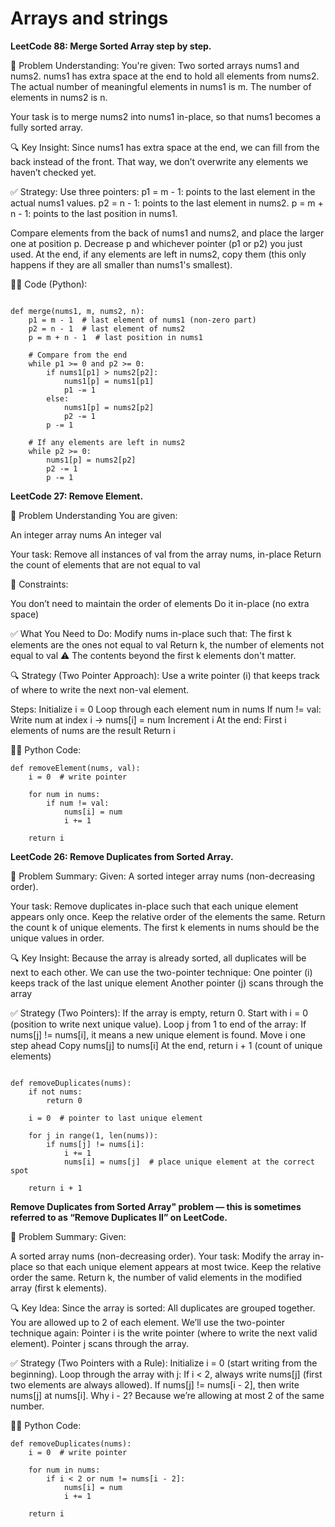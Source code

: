 # Arrays and strings

**LeetCode 88: Merge Sorted Array step by step.**

🧠 Problem Understanding:
You're given:
Two sorted arrays nums1 and nums2.
nums1 has extra space at the end to hold all elements from nums2.
The actual number of meaningful elements in nums1 is m.
The number of elements in nums2 is n.

Your task is to merge nums2 into nums1 in-place, so that nums1 becomes a fully sorted array.

🔍 Key Insight:
Since nums1 has extra space at the end, we can fill from the back instead of the front. That way, we don’t overwrite any elements we haven’t checked yet.

✅ Strategy:
Use three pointers:
p1 = m - 1: points to the last element in the actual nums1 values.
p2 = n - 1: points to the last element in nums2.
p = m + n - 1: points to the last position in nums1.

Compare elements from the back of nums1 and nums2, and place the larger one at position p.
Decrease p and whichever pointer (p1 or p2) you just used.
At the end, if any elements are left in nums2, copy them (this only happens if they are all smaller than nums1's smallest).

🧑‍💻 Code (Python):
```

def merge(nums1, m, nums2, n):
    p1 = m - 1  # last element of nums1 (non-zero part)
    p2 = n - 1  # last element of nums2
    p = m + n - 1  # last position in nums1

    # Compare from the end
    while p1 >= 0 and p2 >= 0:
        if nums1[p1] > nums2[p2]:
            nums1[p] = nums1[p1]
            p1 -= 1
        else:
            nums1[p] = nums2[p2]
            p2 -= 1
        p -= 1

    # If any elements are left in nums2
    while p2 >= 0:
        nums1[p] = nums2[p2]
        p2 -= 1
        p -= 1
```

**LeetCode 27: Remove Element.**

🧠 Problem Understanding
You are given:

An integer array nums
An integer val

Your task:
Remove all instances of val from the array nums, in-place
Return the count of elements that are not equal to val

🔸 Constraints:

You don’t need to maintain the order of elements
Do it in-place (no extra space)

✅ What You Need to Do:
Modify nums in-place such that:
The first k elements are the ones not equal to val
Return k, the number of elements not equal to val
⚠️ The contents beyond the first k elements don't matter.

🔍 Strategy (Two Pointer Approach):
Use a write pointer (i) that keeps track of where to write the next non-val element.

Steps:
Initialize i = 0
Loop through each element num in nums
If num != val:
Write num at index i → nums[i] = num
Increment i
At the end:
First i elements of nums are the result
Return i

🧑‍💻 Python Code:
```
def removeElement(nums, val):
    i = 0  # write pointer

    for num in nums:
        if num != val:
            nums[i] = num
            i += 1

    return i
```
**LeetCode 26: Remove Duplicates from Sorted Array.**

🧠 Problem Summary:
Given:
A sorted integer array nums (non-decreasing order).

Your task:
Remove duplicates in-place such that each unique element appears only once.
Keep the relative order of the elements the same.
Return the count k of unique elements.
The first k elements in nums should be the unique values in order.

🔍 Key Insight:
Because the array is already sorted, all duplicates will be next to each other.
We can use the two-pointer technique:
One pointer (i) keeps track of the last unique element
Another pointer (j) scans through the array

✅ Strategy (Two Pointers):
If the array is empty, return 0.
Start with i = 0 (position to write next unique value).
Loop j from 1 to end of the array:
If nums[j] != nums[i], it means a new unique element is found.
Move i one step ahead
Copy nums[j] to nums[i]
At the end, return i + 1 (count of unique elements)


```

def removeDuplicates(nums):
    if not nums:
        return 0

    i = 0  # pointer to last unique element

    for j in range(1, len(nums)):
        if nums[j] != nums[i]:
            i += 1
            nums[i] = nums[j]  # place unique element at the correct spot

    return i + 1
```

**Remove Duplicates from Sorted Array" problem — this is sometimes referred to as “Remove Duplicates II” on LeetCode.**

🧠 Problem Summary:
Given:

A sorted array nums (non-decreasing order).
Your task:
Modify the array in-place so that each unique element appears at most twice.
Keep the relative order the same.
Return k, the number of valid elements in the modified array (first k elements).

🔍 Key Idea:
Since the array is sorted:
All duplicates are grouped together.
You are allowed up to 2 of each element.
We’ll use the two-pointer technique again:
Pointer i is the write pointer (where to write the next valid element).
Pointer j scans through the array.

✅ Strategy (Two Pointers with a Rule):
Initialize i = 0 (start writing from the beginning).
Loop through the array with j:
If i < 2, always write nums[j] (first two elements are always allowed).
If nums[j] != nums[i - 2], then write nums[j] at nums[i].
Why i - 2? Because we’re allowing at most 2 of the same number.

🧑‍💻 Python Code:
```
def removeDuplicates(nums):
    i = 0  # write pointer

    for num in nums:
        if i < 2 or num != nums[i - 2]:
            nums[i] = num
            i += 1

    return i
```